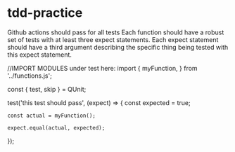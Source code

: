 # tdd-practice
Github actions should pass for all tests
Each function should have a robust set of tests with at least three expect statements.
Each expect statement should have a third argument describing the specific thing being tested with this expect statement.

//IMPORT MODULES under test here:
import { 
    myFunction,
} from '../functions.js';

const { test, skip } = QUnit;

test('this test should pass', (expect) => {
    const expected = true;

    const actual = myFunction();

    expect.equal(actual, expected);
});
